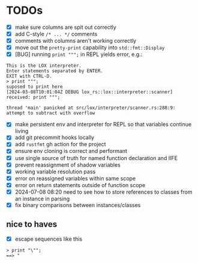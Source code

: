 # TODOs

- [x] make sure columns are spit out correctly
- [x] add C-style `/* ... */` comments
- [x] comments with columns aren't working correctly
- [x] move out the `pretty-print` capability into `std::fmt::Display`
- [x] [BUG] running `print """;` in REPL yields error, e.g.:
```shell
This is the LOX interpreter.
Enter statements separated by ENTER.
EXIT with CTRL-D.
> print """;
suposed to print here
[2024-03-08T10:01:04Z DEBUG lox_rs::lox::interpreter::scanner] received: print """;
    
thread 'main' panicked at src/lox/interpreter/scanner.rs:288:9:
attempt to subtract with overflow

```
- [x] make persistent env and interpreter for REPL so that variables continue living
- [x] add git precommit hooks locally
- [x] add `rustfmt` gh action for the project
- [x] ensure env cloning is correct and performant
- [x] use single source of truth for named function declaration and IIFE
- [x] prevent reassignment of shadow variables
- [x] working variable resolution pass
- [x] error on reassigned variables within same scope
- [x] error on return statements outside of function scope
- [x] 2024-07-08 08:20 need to see how to store references to classes from an instance in parsing
- [x] fix binary comparisons between instances/classes 

## nice to haves

- [x] escape sequences like this
```shell
> print "\"";
==> "
```


